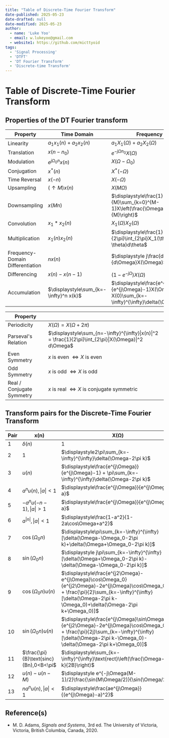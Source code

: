 ```yaml
---
title: "Table of Discrete-Time Fourier Transform"
date-published: 2025-05-23
date-drafted: null
date-modified: 2025-05-23
author:
  - name: 'Luke Yoo'
  - email: w.lukeyoo@gmail.com
  - website1: https://github.com/micttyoid
tags:
  - 'Signal Processing'
  - 'DTFT'
  - 'DT Fourier Transform'
  - 'Discrete-time Transform'
---
```


# Table of Discrete-Time Fourier Transform

## Properties of the DT Fourier transform

| Property       | Time Domain               | Frequency Domain    |
|----------------|---------------------------|---------------------|
| Linearity      | $a_1x_1(n) + a_2x_2(n)$   |$a_1X_1(\Omega) + a_2X_2(\Omega)$ |
| Translation    | $x(n - n_0)$              |$e^{-j\Omega n_0}X(\Omega)$ |
| Modulation     | $e^{j\Omega_0n}x(n)$      |$X(\Omega-\Omega_0)$ |
| Conjugation    | $x^*(n)$                  |$X^*(-\Omega)$ |
| Time Reversal  | $x(-n)$                   |$X(-\Omega)$ |
| Upsampling     | $(\uparrow M)x(n)$        |$X(M\Omega)$ |
| Downsampling   | $x(Mn)$                   |$\displaystyle\frac{1}{M}\sum_{k=0}^{M-1}X\left(\frac{\Omega-2\pi k}{M}\right)$ |
| Convolution    | $x_1\ast x_2(n)$      | $X_1(\Omega)X_2(\Omega)$ |
| Multiplication | $x_1(n)x_2(n)$         | $\displaystyle\frac{1}{2\pi}\int_{2\pi}X_1(\theta)X_2(\Omega-\theta)d\theta$ |
| Frequency-Domain Differentiation | $nx(n)$ | $\displaystyle j\frac{d}{d\Omega}X(\Omega)$ |
| Differencing   | $x(n)-x(n-1)$ | $\displaystyle(1-e^{-j\Omega})X(\Omega)$ |
| Accumulation   | $\displaystyle\sum_{k=-\infty}^n x(k)$| $\displaystyle\frac{e^{j\Omega}}{e^{j\Omega}-1}X(\Omega)+\pi X(0)\sum_{k=-\infty}^{\infty}\delta(\Omega-2\pi k)$ |

| Property                 |                              |
|--------------------------|------------------------------|
| Periodicity              | $X(\Omega) = X(\Omega+2\pi)$ |
| Parseval's Relation      | $\displaystyle\sum_{n=-\infty}^{\infty}\|x(n)\|^2 = \frac{1}{2\pi}\int_{2\pi}\|X(\Omega)\|^2 d\Omega$ |
| Even Symmetry            | $x$ is even $\Leftrightarrow X$ is even |
| Odd Symmetry             | $x$ is odd $\Leftrightarrow X$ is odd |
| Real / Conjugate Symmetry| $x$ is real $\Leftrightarrow X$ is conjugate symmetric |

## Transform pairs for the Discrete-Time Fourier Transform

|Pair| $\mathbf{x(n)}$       | $\mathbf{X(\Omega)}$ |
| ---|-----------------------|----------------------|
|1   | $\delta(n)$           | $1$                  |
|2   | $1$                   | $\displaystyle2\pi\sum_{k=-\infty}^{\infty}\delta(\Omega-2\pi k)$ |
|3   | $u(n)$                | $\displaystyle\frac{e^{j\Omega}}{e^{j\Omega}-1} + \pi\sum_{k=-\infty}^{\infty}\delta(\Omega-2\pi k)$ |
|4   | $a^nu(n),\|a\|<1$     | $\displaystyle\frac{e^{j\Omega}}{e^{j\Omega}-a}$ |
|5   | $-a^nu(-n-1),\|a\|>1$ | $\displaystyle\frac{e^{j\Omega}}{e^{j\Omega}-a}$ |
|6   | $a^{\|n\|}, \|a\|<1$  | $\displaystyle\frac{1-a^2}{1-2a\cos\Omega+a^2}$ |
|7   | $\cos(\Omega_0n)$     | $\displaystyle\pi\sum_{k=-\infty}^{\infty}[\delta(\Omega-\Omega_0-2\pi k)+\delta(\Omega+\Omega_0-2\pi k)]$ |
|8   | $\sin(\Omega_0n)$     | $\displaystyle j\pi\sum_{k=-\infty}^{\infty}[\delta(\Omega+\Omega_0-2\pi k)-\delta(\Omega-\Omega_0-2\pi k)]$ |
|9   | $\cos(\Omega_0n)u(n)$ | $\displaystyle\frac{e^{j2\Omega}-e^{j\Omega}\cos\Omega_0}{e^{j2\Omega}-2e^{j\Omega}\cos\Omega_0+1} + \frac{\pi}{2}\sum_{k=-\infty}^{\infty}[\delta(\Omega-2\pi k-\Omega_0)+\delta(\Omega-2\pi k+\Omega_0)]$ |
|10  | $\sin(\Omega_0n)u(n)$ | $\displaystyle\frac{e^{j\Omega}\sin\Omega_0}{e^{j2\Omega}-2e^{j\Omega}\cos\Omega_0+1} + \frac{\pi}{2j}\sum_{k=-\infty}^{\infty}[\delta(\Omega-2\pi k-\Omega_0)-\delta(\Omega-2\pi k+\Omega_0)]$ |
|11  | $\frac{\pi}{B}\text{sinc}(Bn),0<B<\pi$ | $\displaystyle\sum_{k=-\infty}^{\infty}\text{rect}\left(\frac{\Omega-2\pi k}{2B}\right)$ |
|12  | $u(n) - u(n - M)$     | $\displaystyle e^{-j\Omega(M-1)/2}\frac{\sin(M\Omega/2)}{\sin(\Omega/2)}$ |
|13  | $na^nu(n), \|a\| < 1$ | $\displaystyle\frac{ae^{j\Omega}}{(e^{j\Omega}-a)^2}$ |

## Reference(s)

- M. D. Adams, _Signals and Systems_, 3rd ed. The University of Victoria, Victoria, British Columbia, Canada, 2020.
